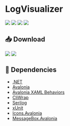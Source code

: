 # LogVisualizer
[![](https://img.shields.io/github/release-date-pre/jim-jiang-github/LogVisualizer?style=flat)](https://github.com/jim-jiang-github/LogVisualizer/releases/tag/2.0.22.423) ![](https://img.shields.io/github/downloads/jim-jiang-github/LogVisualizer/total) [![](https://img.shields.io/github/last-commit/jim-jiang-github/LogVisualizer?style=flat)](https://github.com/jim-jiang-github/LogVisualizer/commits/master) [![](https://img.shields.io/github/license/jim-jiang-github/LogVisualizer?style=flat)](https://github.com/jim-jiang-github/LogVisualizer/blob/master/LICENSE)

## 📥 Download
[![](https://img.shields.io/badge/Windows-x64-blue?style=flat-square&logo=windows&logoColor=fff)](https://github.com/jim-jiang-github/LogVisualizer/releases/latest/download/win-x64.zip)
[![](https://img.shields.io/badge/macOS-x64-blueviolet?style=flat-square&logo=apple&logoColor=fff)](https://github.com/jim-jiang-github/LogVisualizer/releases/latest/download/osx-x64.zip)

## 🤝 Dependencies
- [.NET](https://dotnet.microsoft.com/)
- [Avalonia](https://github.com/AvaloniaUI/Avalonia)
- [Avalonia XAML Behaviors](https://github.com/wieslawsoltes/AvaloniaBehaviors)
- [CliWrap](https://github.com/Tyrrrz/CliWrap)
- [Serilog](https://github.com/serilog/serilog)
- [xUnit](https://github.com/xunit/xunit)
- [Icons.Avalonia](https://github.com/Projektanker/Icons.Avalonia)
- [MessageBox.Avalonia](https://github.com/AvaloniaCommunity/MessageBox.Avalonia)
